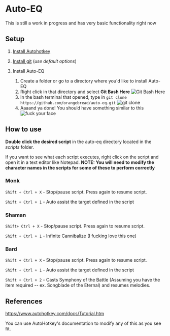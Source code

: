 # Auto-EQ

This is still a work in progress and has very basic functionality right now

## Setup

1. [Install Autohotkey](https://www.autohotkey.com/)

2. [Install git](https://git-scm.com/download/win) (*use default options*)

3. Install Auto-EQ
   1. Create a folder or go to a directory where you'd like to install Auto-EQ
   2. Right click in that directory and select **Git Bash Here** ![Git Bash Here](https://i.imgur.com/2rczvyb.png)
   3. In the bash terminal that opened, type in `git clone https://github.com/orangebread/auto-eq.git` ![git clone](https://i.imgur.com/zQ6og5a.png)
   4. Aaaand ya done! You should have something similar to this ![fuck your face](https://i.imgur.com/EzJ3H1l.png)

## How to use

**Double click the desired script** in the auto-eq directory located in the *scripts* folder.

If you want to see what each script executes, right click on the script and open it in a text editor like Notepad. **NOTE: You will need to modify the character names in the scripts for some of these to perform correctly**

### Monk
`Shift + Ctrl + X` - Stop/pause script. Press again to resume script.

`Shift + Ctrl + 1` - Auto assist the target defined in the script

### Shaman
`Shift+ Ctrl + X` - Stop/pause script. Press again to resume script.

`Shift + Ctrl + 1` - Infinite Cannibalize (I fucking love this one)

### Bard
`Shift + Ctrl + X` - Stop/pause script. Press again to resume script.

`Shift + Ctrl + 1` - Auto assist the target defined in the script

`Shift + Ctrl + 2` - Casts Symphony of the Battle (Assuming you have the item required -- ex. Songblade of the Eternal) and resumes melodies.

## References
https://www.autohotkey.com/docs/Tutorial.htm

You can use AutoHotkey's documentation to modify any of this as you see fit. 
